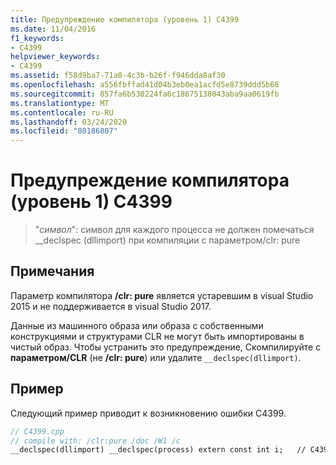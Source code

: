 ```yaml
---
title: Предупреждение компилятора (уровень 1) C4399
ms.date: 11/04/2016
f1_keywords:
- C4399
helpviewer_keywords:
- C4399
ms.assetid: f58d9ba7-71a0-4c3b-b26f-f946dda8af30
ms.openlocfilehash: a556fbffad41d04b3eb0ea1acfd5e8739ddd5b68
ms.sourcegitcommit: 857fa6b530224fa6c18675138043aba9aa0619fb
ms.translationtype: MT
ms.contentlocale: ru-RU
ms.lasthandoff: 03/24/2020
ms.locfileid: "80186807"
---
```

# <a name="compiler-warning-level-1-c4399"></a>Предупреждение компилятора (уровень 1) C4399

> "*символ*": символ для каждого процесса не должен помечаться __declspec (dllimport) при компиляции с параметром/clr: pure

## <a name="remarks"></a>Примечания

Параметр компилятора **/clr: pure** является устаревшим в visual Studio 2015 и не поддерживается в visual Studio 2017.

Данные из машинного образа или образа с собственными конструкциями и структурами CLR не могут быть импортированы в чистый образ. Чтобы устранить это предупреждение, Скомпилируйте с **параметром/CLR** (не **/clr: pure**) или удалите `__declspec(dllimport)`.

## <a name="example"></a>Пример

Следующий пример приводит к возникновению ошибки C4399.

```cpp
// C4399.cpp
// compile with: /clr:pure /doc /W1 /c
__declspec(dllimport) __declspec(process) extern const int i;   // C4399
```
